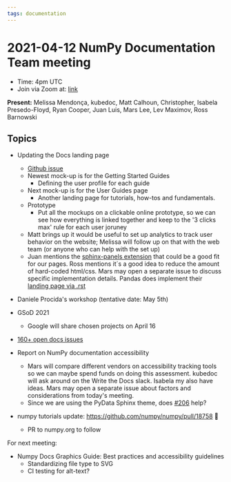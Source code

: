 ```yaml
---
tags: documentation
---
```


# 2021-04-12 NumPy Documentation Team meeting

- Time: 4pm UTC
- Join via Zoom at: [link](https://zoom.us/j/96219574921?pwd=VTRNeGwwOUlrYVNYSENpVVBRRjlkZz09)

**Present:** Melissa Mendonça, kubedoc, Matt Calhoun, Christopher, Isabela Presedo-Floyd, Ryan Cooper, Juan Luis, Mars Lee, Lev Maximov, Ross Barnowski

## Topics

- Updating the Docs landing page
    - [Github issue](https://github.com/numpy/numpy/issues/18419)
    - Newest mock-up is for the Getting Started Guides
        - Defining the user profile for each guide
    - Next mock-up is for the User Guides page
        - Another landing page for tutorials, how-tos and fundamentals. 
    - Prototype 
        - Put all the mockups on a clickable online prototype, so we can see how everything is linked together and keep to the '3 clicks max' rule for each user joruney
    - Matt brings up it would be useful to set up analytics to track user behavior on the website; Melissa will follow up on that with the web team (or anyone who can help with the set up)
    - Juan mentions the [sphinx-panels extension](https://github.com/executablebooks/sphinx-panels) that could be a good fit for our pages. Ross mentions it´s a good idea to reduce the amount of hard-coded html/css. Mars may open a separate issue to discuss specific implementation details. Pandas does implement their [landing page via .rst](https://github.com/pandas-dev/pandas/blob/master/doc/source/index.rst.template
)

- Daniele Procida's workshop (tentative date: May 5th)
- GSoD 2021
    - Google will share chosen projects on April 16
- [160+ open docs issues](https://github.com/numpy/numpy/labels/04%20-%20Documentation)
- Report on NumPy documentation accessibility
    - Mars will compare different vendors on accessibility tracking tools so we can maybe spend funds on doing this assessment. kubedoc will ask around on the Write the Docs slack. Isabela my also have ideas.  Mars may open a separate issue about factors and considerations from today's meeting.
    - Since we are using the PyData Sphinx theme, does [#206](https://github.com/pydata/pydata-sphinx-theme/pull/206) help?
- numpy tutorials update: https://github.com/numpy/numpy/pull/18758 :tada:
    - PR to numpy.org to follow

For next meeting:
- Numpy Docs Graphics Guide: Best practices and accessibility guidelines
    - Standardizing file type to SVG
    - CI testing for alt-text?
